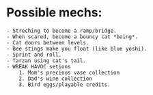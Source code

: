 # Possible mechs:
    - Streching to become a ramp/bridge.
    - When scared, become a bouncy cat *boing*.
    - Cat doors between levels.
    - Bee stings make you float (like blue yoshi).
    - Sprint and roll.
    - Tarzan using cat's tail.
    - WREAK HAVOC setions 
        1. Mom's precious vase collection 
        2. Dad's wine collection 
        3. Bird eggs/playable credits.